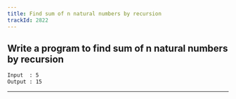 ```yaml
---
title: Find sum of n natural numbers by recursion
trackId: 2822
---
```


## Write a program to find sum of n natural numbers by recursion

```txt
Input  : 5
Output : 15
```

---

